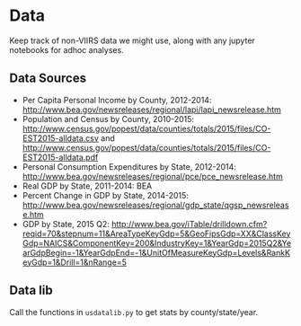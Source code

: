 # Data

Keep track of non-VIIRS data we might use, along with any jupyter notebooks for adhoc analyses.

## Data Sources
- Per Capita Personal Income by County, 2012-2014: http://www.bea.gov/newsreleases/regional/lapi/lapi_newsrelease.htm
- Population and Census by County, 2010-2015: http://www.census.gov/popest/data/counties/totals/2015/files/CO-EST2015-alldata.csv and http://www.census.gov/popest/data/counties/totals/2015/files/CO-EST2015-alldata.pdf
- Personal Consumption Expenditures by State, 2012-2014: http://www.bea.gov/newsreleases/regional/pce/pce_newsrelease.htm
- Real GDP by State, 2011-2014: BEA
- Percent Change in GDP by State, 2014-2015: http://www.bea.gov/newsreleases/regional/gdp_state/qgsp_newsrelease.htm
- GDP by State, 2015 Q2: http://www.bea.gov/iTable/drilldown.cfm?reqid=70&stepnum=11&AreaTypeKeyGdp=5&GeoFipsGdp=XX&ClassKeyGdp=NAICS&ComponentKey=200&IndustryKey=1&YearGdp=2015Q2&YearGdpBegin=-1&YearGdpEnd=-1&UnitOfMeasureKeyGdp=Levels&RankKeyGdp=1&Drill=1&nRange=5

## Data lib
Call the functions in `usdatalib.py` to get stats by county/state/year.
